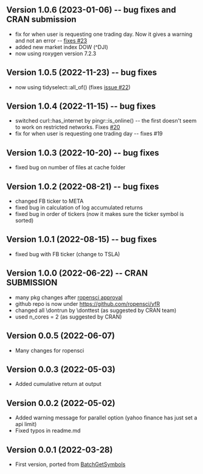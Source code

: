 ## Version 1.0.6 (2023-01-06) -- bug fixes and CRAN submission

- fix for when user is requesting one trading day. Now it gives a warning and not an error -- [fixes #23](https://github.com/ropensci/yfR/issues/23)
- added new market index DOW (^DJI)
- now using roxygen version 7.2.3

## Version 1.0.5 (2022-11-23) -- bug fixes

- now using tidyselect::all_of() (fixes [issue #22](https://github.com/ropensci/yfR/issues/22))

## Version 1.0.4 (2022-11-15) -- bug fixes

- switched curl::has_internet by pingr::is_online() -- the first doesn't seem to work on restricted networks. Fixes [#20](https://github.com/ropensci/yfR/issues/20)
- fix for when user is requesting one trading day -- fixes #19

## Version 1.0.3 (2022-10-20) -- bug fixes

- fixed bug on number of files at cache folder

## Version 1.0.2 (2022-08-21) -- bug fixes

- changed FB ticker to META
- fixed bug in calculation of log accumulated returns
- fixed bug in order of tickers (now it makes sure the ticker symbol is sorted)

## Version 1.0.1 (2022-08-15) -- bug fixes

- fixed bug with FB ticker (change to TSLA)

## Version 1.0.0 (2022-06-22) -- CRAN SUBMISSION

- many pkg changes after [ropensci approval](https://github.com/ropensci/software-review/issues/523)
- github repo is now under <https://github.com/ropensci/yfR>
- changed all \dontrun by \donttest (as suggested by CRAN team)
- used n_cores = 2 (as suggested by CRAN)

## Version 0.0.5 (2022-06-07)

- Many changes for ropensci

## Version 0.0.3 (2022-05-03)

- Added cumulative return at output

## Version 0.0.2 (2022-05-02)

- Added warning message for parallel option (yahoo finance has just set a api limit)
- Fixed typos in readme.md

## Version 0.0.1 (2022-03-28)

- First version, ported from [BatchGetSymbols](https://github.com/msperlin/BatchGetSymbols)

